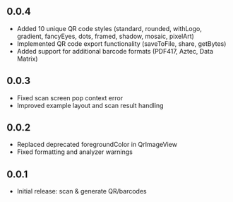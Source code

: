 ## 0.0.4

- Added 10 unique QR code styles (standard, rounded, withLogo, gradient, fancyEyes, dots, framed, shadow, mosaic, pixelArt)
- Implemented QR code export functionality (saveToFile, share, getBytes)
- Added support for additional barcode formats (PDF417, Aztec, Data Matrix)

## 0.0.3

- Fixed scan screen pop context error
- Improved example layout and scan result handling

## 0.0.2

- Replaced deprecated foregroundColor in QrImageView
- Fixed formatting and analyzer warnings

## 0.0.1

- Initial release: scan & generate QR/barcodes
